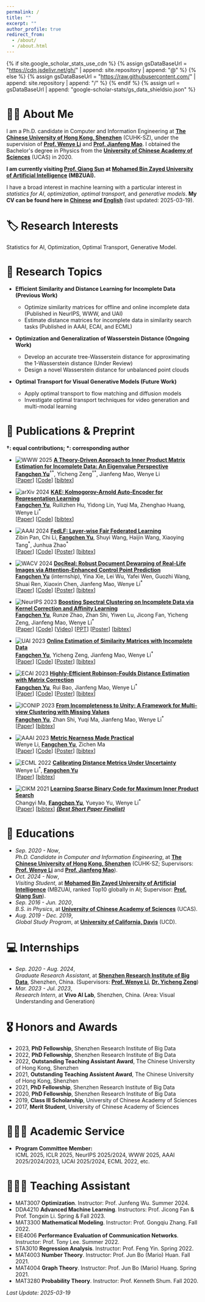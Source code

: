 ```yaml
---
permalink: /
title: ""
excerpt: ""
author_profile: true
redirect_from: 
  - /about/
  - /about.html
---
```


{% if site.google_scholar_stats_use_cdn %}
{% assign gsDataBaseUrl = "https://cdn.jsdelivr.net/gh/" | append: site.repository | append: "@" %}
{% else %}
{% assign gsDataBaseUrl = "https://raw.githubusercontent.com/" | append: site.repository | append: "/" %}
{% endif %}
{% assign url = gsDataBaseUrl | append: "google-scholar-stats/gs_data_shieldsio.json" %}

<span class='anchor' id='about-me'></span>

# 🧑‍🎓 About Me

I am a Ph.D. candidate in Computer and Information Engineering at [**The Chinese University of Hong Kong, Shenzhen**](https://cuhk.edu.cn/en) (CUHK-SZ), under the supervision of [**Prof. Wenye Li**](https://sds.cuhk.edu.cn/en/teacher/317) and [**Prof. Jianfeng Mao**](https://sds.cuhk.edu.cn/en/teacher/268). I obtained the Bachelor's degree in Physics from the [**University of Chinese Academy of Sciences**](https://english.ucas.ac.cn/) (UCAS) in 2020.

**I am currently visiting [Prof. Qiang Sun](https://sites.google.com/view/qsun/) at [Mohamed Bin Zayed University of Artificial Intelligence](https://mbzuai.ac.ae/) (MBZUAI).**

I have a broad interest in machine learning with a particular interest in *statistics for AI*, *optimization*, *optimal transport*, and *generative models*. **My CV can be found here in [Chinese](简历-余方晨-港中深.pdf) and [English](Resume_Fangchen_Yu_CUHKSZ.pdf)** (last updated: 2025-03-19).


# 🏷️ Research Interests

Statistics for AI, Optimization, Optimal Transport, Generative Model.

<span class='anchor' id='research-topics'></span>

# 📑 Research Topics

- **Efficient Similarity and Distance Learning for Incomplete Data (Previous Work)**
  - Optimize similarity matrices for offline and online incomplete data (Published in NeurIPS, WWW, and UAI)
  - Estimate distance matrices for incomplete data in similarity search tasks (Published in AAAI, ECAI, and ECML)

- **Optimization and Generalization of Wasserstein Distance (Ongoing Work)**
  - Develop an accurate tree-Wasserstein distance for approximating the 1-Wasserstein distance (Under Review)
  - Design a novel Wasserstein distance for unbalanced point clouds

- **Optimal Transport for Visual Generative Models (Future Work)**
  - Apply optimal transport to flow matching and diffusion models
  - Investigate optimal transport techniques for video generation and multi-modal learning

<span class='anchor' id='publications'></span>

# 📝 Publications & Preprint

**$\dagger$: equal contributions; $\ast$: corresponding author**

- ![WWW 2025](https://img.shields.io/badge/WWW-2025-orange) [**A Theory-Driven Approach to Inner Product Matrix Estimation for Incomplete Data: An Eigenvalue Perspective**](https://openreview.net/forum?id=MeD7Pq8FgM)<br>
  **<u>Fangchen Yu</u>**<sup>$\dagger \ast$</sup>, Yicheng Zeng<sup>$\dagger \ast$</sup>, Jianfeng Mao, Wenye Li <br>
  [[Paper](https://openreview.net/forum?id=MeD7Pq8FgM)] [[Code](https://github.com/SciYu/Inner-Product-Estimation)] [[bibtex](https://sciyu.github.io/bib/WWW2025.bib)]

- ![arXiv 2024](https://img.shields.io/badge/arXiv-2024-orange) [**KAE: Kolmogorov-Arnold Auto-Encoder for Representation Learning**](https://arxiv.org/pdf/2501.00420)<br>
  **<u>Fangchen Yu</u>**, Ruilizhen Hu, Yidong Lin, Yuqi Ma, Zhenghao Huang, Wenye Li<sup>$\ast$</sup> <br>
  [[Paper](https://arxiv.org/pdf/2501.00420)] [[Code](https://github.com/SciYu/KAE)] [[bibtex](https://sciyu.github.io/bib/KAE.bib)]

- ![AAAI 2024](https://img.shields.io/badge/AAAI-2024-orange) [**FedLF: Layer-wise Fair Federated Learning**](https://ojs.aaai.org/index.php/AAAI/article/view/29368)<br>
  Zibin Pan, Chi Li, **<u>Fangchen Yu</u>**, Shuyi Wang, Haijin Wang, Xiaoying Tang<sup>$\ast$</sup>, Junhua Zhao<sup>$\ast$</sup> <br>
  [[Paper](https://ojs.aaai.org/index.php/AAAI/article/view/29368)] [[Code](https://github.com/SciYu/FedLF)] [[Poster](./poster/AAAI2024_poster.png)] [[bibtex](https://sciyu.github.io/bib/WACV2024.bib)] <br> 
  <!-- <a href="./poster/AAAI2024_poster.png" target="_blank">
    <img src="./poster/AAAI2024_poster.png" alt="AAAI 2024 Poster" width="250px" style="border:1px solid #ddd; border-radius:8px; padding:2px;">
  </a> -->

- ![WACV 2024](https://img.shields.io/badge/WACV-2024-orange) [**DocReal: Robust Document Dewarping of Real-Life Images via Attention-Enhanced Control Point Prediction**](https://openaccess.thecvf.com/content/WACV2024/papers/Yu_DocReal_Robust_Document_Dewarping_of_Real-Life_Images_via_Attention-Enhanced_Control_WACV_2024_paper.pdf)<br>
  **<u>Fangchen Yu</u>** (internship), Yina Xie, Lei Wu, Yafei Wen, Guozhi Wang, Shuai Ren, Xiaoxin Chen, Jianfeng Mao, Wenye Li<sup>$\ast$</sup> <br>
  [[Paper](https://openaccess.thecvf.com/content/WACV2024/papers/Yu_DocReal_Robust_Document_Dewarping_of_Real-Life_Images_via_Attention-Enhanced_Control_WACV_2024_paper.pdf)] [[Code](https://github.com/SciYu/DocReal)] [[Poster](./poster/WACV2024_poster.png)] [[bibtex](https://sciyu.github.io/bib/WACV2024.bib)] <br>
  <!-- <a href="./poster/WACV2024_poster.png" target="_blank">
    <img src="./poster/WACV2024_poster.png" alt="WACV 2024 Poster" width="250px" style="border:1px solid #ddd; border-radius:8px; padding:2px;">
  </a> -->

- ![NeurIPS 2023](https://img.shields.io/badge/NeurIPS-2023-orange) [**Boosting Spectral Clustering on Incomplete Data via Kernel Correction and Affinity Learning**](https://openreview.net/pdf?id=xFtuNq23D5)<br>
  **<u>Fangchen Yu</u>**, Runze Zhao, Zhan Shi, Yiwen Lu, Jicong Fan, Yicheng Zeng, Jianfeng Mao, Wenye Li<sup>$\ast$</sup> <br>
  [[Paper](https://openreview.net/pdf?id=xFtuNq23D5)] [[Code](https://github.com/SciYu/Spectral-Clustering-on-Incomplete-Data)] [[Video](https://neurips.cc/virtual/2023/poster/70019)] [[PPT](https://neurips.cc/media/neurips-2023/Slides/70019_iLAU9xR.pdf)] [[Poster](./poster/NeurIPS2023_poster.png)] [[bibtex](https://sciyu.github.io/bib/NIPS2023.bib)] <br>
  <!-- <a href="./poster/NeurIPS2023_poster.png" target="_blank">
    <img src="./poster/NeurIPS2023_poster.png" alt="NeurIPS 2023 Poster" width="250px" style="border:1px solid #ddd; border-radius:8px; padding:2px;">
  </a> -->

- ![UAI 2023](https://img.shields.io/badge/UAI-2023-orange) [**Online Estimation of Similarity Matrices with Incomplete Data**](https://proceedings.mlr.press/v216/yu23a/yu23a.pdf)<br>
  **<u>Fangchen Yu</u>**, Yicheng Zeng, Jianfeng Mao, Wenye Li<sup>$\ast$</sup> <br>
  [[Paper](https://proceedings.mlr.press/v216/yu23a/yu23a.pdf)] [[Code](https://github.com/SciYu/Online-Similarity-Matrix-Correction)] [[Poster](./poster/UAI2023_poster.png)] [[bibtex](https://sciyu.github.io/bib/UAI2023.bib)] <br>
  <!-- <a href="./poster/UAI2023_poster.png" target="_blank">
    <img src="./poster/UAI2023_poster.png" alt="UAI 2023 Poster" width="250px" style="border:1px solid #ddd; border-radius:8px; padding:2px;">
  </a> -->

- ![ECAI 2023](https://img.shields.io/badge/ECAI-2023-orange) [**Highly-Efficient Robinson-Foulds Distance Estimation with Matrix Correction**](https://ebooks.iospress.nl/doi/10.3233/FAIA230605) <br>
  **<u>Fangchen Yu</u>**, Rui Bao, Jianfeng Mao, Wenye Li<sup>$\ast$</sup> <br>
  [[Paper](https://ebooks.iospress.nl/doi/10.3233/FAIA230605)] [[Code](https://github.com/SciYu/Embedding-based-Matrix-Correction)] [[Poster](./poster/ECAI2023_poster.png)] [[bibtex](https://sciyu.github.io/bib/ECAI2023.bib)] <br>
  <!-- <a href="./poster/ECAI2023_poster.png" target="_blank">
    <img src="./poster/ECAI2023_poster.png" alt="ECAI 2023 Poster" width="250px" style="border:1px solid #ddd; border-radius:8px; padding:2px;">
  </a> -->

- ![ICONIP 2023](https://img.shields.io/badge/ICONIP-2023-orange) [**From Incompleteness to Unity: A Framework for Multi-view Clustering with Missing Values**](https://link.springer.com/chapter/10.1007/978-981-99-8145-8_9) <br>
  **<u>Fangchen Yu</u>**, Zhan Shi, Yuqi Ma, Jianfeng Mao, Wenye Li<sup>$\ast$</sup> <br>
  [[Paper](https://link.springer.com/chapter/10.1007/978-981-99-8145-8_9)] [[bibtex](https://sciyu.github.io/bib/ICONIP2023.bib)]

- ![AAAI 2023](https://img.shields.io/badge/AAAI-2023-orange) [**Metric Nearness Made Practical**](https://ojs.aaai.org/index.php/AAAI/article/view/26041) <br>
  Wenye Li, **<u>Fangchen Yu</u>**, Zichen Ma<br>
  [[Paper](https://ojs.aaai.org/index.php/AAAI/article/view/26041)] [[Code](https://github.com/SciYu/Metric-Nearness-Made-Practical)] [[Poster](./poster/AAAI2023_poster.png)] [[bibtex](https://sciyu.github.io/bib/AAAI2023.bib)] <br>
  <!-- <a href="./poster/AAAI2023_poster.png" target="_blank">
    <img src="./poster/AAAI2023_poster.png" alt="AAAI 2023 Poster" width="250px" style="border:1px solid #ddd; border-radius:8px; padding:2px;">
  </a> -->

- ![ECML 2022](https://img.shields.io/badge/ECML-2022-orange) [**Calibrating Distance Metrics Under Uncertainty**](https://link.springer.com/chapter/10.1007/978-3-031-26409-2_14)<br>
  Wenye Li<sup>$\ast$</sup>, **<u>Fangchen Yu</u>**<br>
  [[Paper](https://link.springer.com/chapter/10.1007/978-3-031-26409-2_14)] [[bibtex](https://sciyu.github.io/bib/ECML2022.bib)]
  
- ![CIKM 2021](https://img.shields.io/badge/CIKM-2021-orange) [**Learning Sparse Binary Code for Maximum Inner Product Search**](https://dl.acm.org/doi/abs/10.1145/3459637.3482132) <br>
  Changyi Ma, **<u>Fangchen Yu</u>**, Yueyao Yu, Wenye Li<sup>$\ast$</sup> <br>
  [[Paper](https://dl.acm.org/doi/abs/10.1145/3459637.3482132)] [[bibtex](https://sciyu.github.io/bib/CIKM2021.bib)] [***(Best Short Paper Finalist)***](https://www.cikm2021.org/programme/best-paper-nominations)

<span class='anchor' id='educations'></span>

# 🏫 Educations
- *Sep. 2020 - Now*,<br>
*Ph.D. Candidate in Computer and Information Engineering*, at [**The Chinese University of Hong Kong, Shenzhen**](https://cuhk.edu.cn/en) (CUHK-SZ; Supervisors: [**Prof. Wenye Li**](https://sds.cuhk.edu.cn/en/teacher/317) and [**Prof. Jianfeng Mao**](https://sds.cuhk.edu.cn/en/teacher/268)).<br>
- *Oct. 2024 - Now*,<br>
*Visiting Student*, at [**Mohamed Bin Zayed University of Artificial Intelligence**](https://mbzuai.ac.ae/) (MBZUAI, ranked Top10 globally in AI; Supervisor: [**Prof. Qiang Sun**](https://sites.google.com/view/qsun/)).<br>
- *Sep. 2016 - Jun. 2020*,<br> 
*B.S. in Physics*, at [**University of Chinese Academy of Sciences**](https://english.ucas.ac.cn/) (UCAS).<br>
- *Aug. 2019 - Dec. 2019*,<br> 
*Global Study Program*, at [**University of California, Davis**](https://www.ucdavis.edu/) (UCD).

<span class='anchor' id='internships'></span>

# 💻 Internships
- *Sep. 2020 - Aug. 2024*,<br>
*Graduate Research Assistant*, at [**Shenzhen Research Institute of Big Data**](https://www.sribd.cn/en), Shenzhen, China. (Supervisors: [**Prof. Wenye Li**](https://sds.cuhk.edu.cn/en/teacher/317), [**Dr. Yicheng Zeng**](https://www.sribd.cn/en/teacher/558))<br>
- *Mar. 2023 - Jul. 2023*,<br>
*Research Intern*, at **Vivo AI Lab**, Shenzhen, China. (Area: Visual Understanding and Generation)

<span class='anchor' id='awards'></span>

# 🎖 Honors and Awards
- 2023, **PhD Fellowship**, Shenzhen Research Institute of Big Data
- 2022, **PhD Fellowship**, Shenzhen Research Institute of Big Data
- 2022, **Outstanding Teaching Assistant Award**, The Chinese University of Hong Kong, Shenzhen
- 2021, **Outstanding Teaching Assistent Award**, The Chinese University of Hong Kong, Shenzhen
- 2021, **PhD Fellowship**, Shenzhen Research Institute of Big Data
- 2020, **PhD Fellowship**, Shenzhen Research Institute of Big Data
- 2019, **Class III Scholarship**, University of Chinese Academy of Sciences
- 2017, **Merit Student**, University of Chinese Academy of Sciences



# 👨🏻‍💻 Academic Service
- **Program Committee Member:**<br>
ICML 2025, ICLR 2025, NeurIPS 2025/2024, WWW 2025, AAAI 2025/2024/2023, IJCAI 2025/2024, ECML 2022, etc.

<span class='anchor' id='teaching'></span>

# 👨🏻‍🏫 Teaching Assistant
- MAT3007 **Optimization**. Instructor: Prof. Junfeng Wu. Summer 2024.
- DDA4210 **Advanced Machine Learning**. Instructors: Prof. Jicong Fan & Prof. Tongxin Li. Spring & Fall 2023.
- MAT3300 **Mathematical Modeling**. Instructor: Prof. Gongqiu Zhang. Fall 2022.
- EIE4006 **Performance Evaluation of Communication Networks**. Instructor: Prof. Tony Lee. Summer 2022.
- STA3010 **Regression Analysis**. Instructor: Prof. Feng Yin. Spring 2022.
- MAT4003 **Number Theory**. Instructor: Prof. Jun Bo (Mario) Huan. Fall 2021.
- MAT4004 **Graph Theory**. Instructor: Prof. Jun Bo (Mario) Huang. Spring 2021.
- MAT3280 **Probability Theory**. Instructor: Prof. Kenneth Shum. Fall 2020.


*Last Update: 2025-03-19*